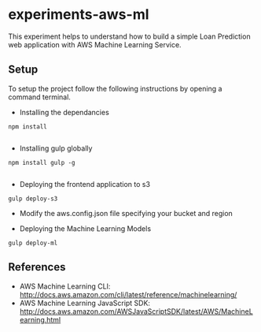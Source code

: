 experiments-aws-ml
=================================

This experiment helps to understand how to build a simple Loan Prediction web application with AWS Machine Learning Service.

## Setup

To setup the project follow the following instructions by opening a command terminal.

* Installing the dependancies

```
npm install


```

* Installing gulp globally

```
npm install gulp -g


```

* Deploying the frontend application to s3

```
gulp deploy-s3
```
* Modify the aws.config.json file specifying your bucket and region

* Deploying the Machine Learning Models

```
gulp deploy-ml
```

## References

* AWS Machine Learning CLI: http://docs.aws.amazon.com/cli/latest/reference/machinelearning/
* AWS Machine Learning JavaScript SDK: http://docs.aws.amazon.com/AWSJavaScriptSDK/latest/AWS/MachineLearning.html

